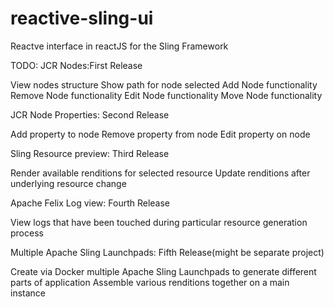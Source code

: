 # reactive-sling-ui
Reactve interface in reactJS for the Sling Framework 

TODO:
JCR Nodes:First Release

View nodes structure
Show path for node selected
Add Node functionality
Remove Node functionality
Edit Node functionality
Move Node functionality

JCR Node Properties: Second Release

Add property to node
Remove property from node
Edit property on node

Sling Resource preview: Third Release

Render available renditions for selected resource
Update renditions after underlying resource change

Apache Felix Log view: Fourth Release

View logs that have been touched during particular resource generation process

Multiple Apache Sling Launchpads: Fifth Release(might be separate project)

Create via Docker multiple Apache Sling Launchpads to generate different parts of application
Assemble various renditions together on a main instance